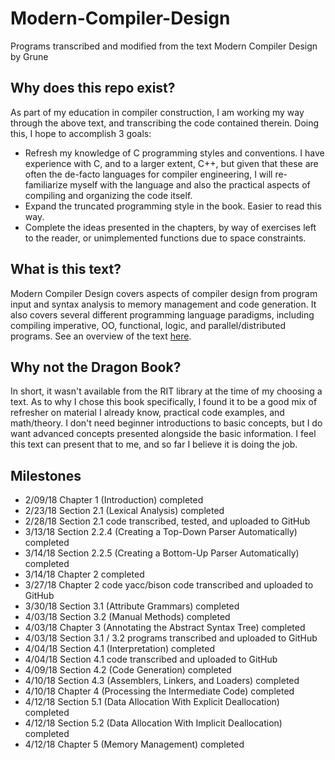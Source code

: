 # Modern-Compiler-Design
Programs transcribed and modified from the text Modern Compiler Design by Grune

## Why does this repo exist?
As part of my education in compiler construction, I am working my way through the above text, and transcribing the code contained therein. Doing this, I hope to accomplish 3 goals:
* Refresh my knowledge of C programming styles and conventions. I have experience with C, and to a larger extent, C++, but given that these are often the de-facto languages for compiler engineering, I will re-familiarize myself with the language and also the practical aspects of compiling and organizing the code itself.
* Expand the truncated programming style in the book. Easier to read this way.
* Complete the ideas presented in the chapters, by way of exercises left to the reader, or unimplemented functions due to space constraints.

## What is this text?
Modern Compiler Design covers aspects of compiler design from program input and syntax analysis to memory management and code generation. It also covers several different programming language paradigms, including compiling imperative, OO, functional, logic, and parallel/distributed programs.
See an overview of the text [here](https://dickgrune.com/Books/MCD_1st_Edition/).

## Why not the Dragon Book?
In short, it wasn't available from the RIT library at the time of my choosing a text. As to why I chose this book specifically, I found it to be a good mix of refresher on material I already know, practical code examples, and math/theory. I don't need beginner introductions to basic concepts, but I do want advanced concepts presented alongside the basic information. I feel this text can present that to me, and so far I believe it is doing the job.

## Milestones
* 2/09/18 Chapter 1 (Introduction) completed
* 2/23/18 Section 2.1 (Lexical Analysis) completed
* 2/28/18 Section 2.1 code transcribed, tested, and uploaded to GitHub
* 3/13/18 Section 2.2.4 (Creating a Top-Down Parser Automatically) completed
* 3/14/18 Section 2.2.5 (Creating a Bottom-Up Parser Automatically) completed
* 3/14/18 Chapter 2 completed
* 3/27/18 Chapter 2 code yacc/bison code transcribed and uploaded to GitHub
* 3/30/18 Section 3.1 (Attribute Grammars) completed
* 4/03/18 Section 3.2 (Manual Methods) completed
* 4/03/18 Chapter 3 (Annotating the Abstract Syntax Tree) completed
* 4/03/18 Section 3.1 / 3.2 programs transcribed and uploaded to GitHub
* 4/04/18 Section 4.1 (Interpretation) completed
* 4/04/18 Section 4.1 code transcribed and uploaded to GitHub
* 4/09/18 Section 4.2 (Code Generation) completed
* 4/10/18 Section 4.3 (Assemblers, Linkers, and Loaders) completed
* 4/10/18 Chapter 4 (Processing the Intermediate Code) completed
* 4/12/18 Section 5.1 (Data Allocation With Explicit Deallocation) completed
* 4/12/18 Section 5.2 (Data Allocation With Implicit Deallocation) completed
* 4/12/18 Chapter 5 (Memory Management) completed

